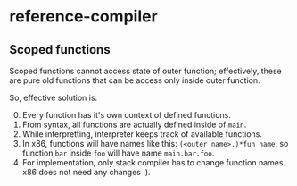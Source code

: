 # reference-compiler

## Scoped functions

Scoped functions cannot access state of outer function; effectively, these are pure old functions that can be access only inside outer function.

So, effective solution is:

0. Every function has it's own context of defined functions.
0. From syntax, all functions are actually defined inside of `main`.
0. While interpretting, interpreter keeps track of available functions.
0. In x86, functions will have names like this: `(<outer_name>.)*fun_name`,
   so function `bar` inside `foo` will have name `main.bar.foo`.
0. For implementation, only stack compiler has to change function names. x86 does not need any changes :).
